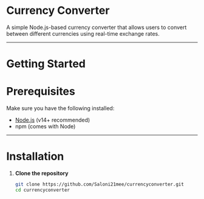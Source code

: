 # Currency Converter

A simple Node.js-based currency converter that allows users to convert between different currencies using real-time exchange rates.

---

# Getting Started

# Prerequisites

Make sure you have the following installed:

- [Node.js](https://nodejs.org/) (v14+ recommended)
- npm (comes with Node)

---

# Installation

1. **Clone the repository**  
   ```bash
   git clone https://github.com/Saloni21mee/currencyconverter.git
   cd currencyconverter
